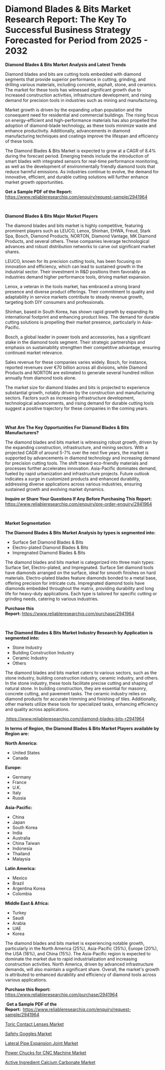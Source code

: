 <p><h1>Diamond Blades & Bits Market Research Report: The Key To Successful Business Strategy Forecasted for Period from 2025 - 2032</h1></p><p><strong>Diamond Blades & Bits Market Analysis and Latest Trends</strong></p>
<p><p>Diamond blades and bits are cutting tools embedded with diamond segments that provide superior performance in cutting, grinding, and drilling various materials, including concrete, asphalt, stone, and ceramics. The market for these tools has witnessed significant growth due to increased construction activities, infrastructure development, and rising demand for precision tools in industries such as mining and manufacturing.</p><p>Market growth is driven by the expanding urban population and the consequent need for residential and commercial buildings. The rising focus on energy-efficient and high-performance materials has also propelled the adoption of diamond-blade technology, as these tools minimize waste and enhance productivity. Additionally, advancements in diamond manufacturing techniques and coatings improve the lifespan and efficiency of these tools.</p><p>The Diamond Blades & Bits Market is expected to grow at a CAGR of 8.4% during the forecast period. Emerging trends include the introduction of smart blades with integrated sensors for real-time performance monitoring, as well as the development of environmentally friendly diamond tools that reduce harmful emissions. As industries continue to evolve, the demand for innovative, efficient, and durable cutting solutions will further enhance market growth opportunities.</p></p>
<p><strong>Get a Sample PDF of the Report:&nbsp;</strong> <a href="https://www.reliableresearchiq.com/enquiry/request-sample/2941964?utm_campaign=1900&utm_medium=2&utm_source=Github&utm_content=ia&utm_term=15032025&utm_id=diamond-blades-bits">https://www.reliableresearchiq.com/enquiry/request-sample/2941964</a></p>
<p>&nbsp;</p>
<p><strong>Diamond Blades & Bits Major Market Players</strong></p>
<p><p>The diamond blades and bits market is highly competitive, featuring prominent players such as LEUCO, Lenox, Shinhan, EHWA, Freud, Stark Spa, Bosch, Diamond Products, NORTON, Diamond Vantage, MK Diamond Products, and several others. These companies leverage technological advances and robust distribution networks to carve out significant market shares.</p><p>LEUCO, known for its precision cutting tools, has been focusing on innovation and efficiency, which can lead to sustained growth in the industrial sector. Their investment in R&D positions them favorably as industries demand higher performance tools, driving market expansion.</p><p>Lenox, a veteran in the tools market, has embraced a strong brand presence and diverse product offerings. Their commitment to quality and adaptability in service markets contribute to steady revenue growth, targeting both DIY consumers and professionals. </p><p>Shinhan, based in South Korea, has shown rapid growth by expanding its international footprint and enhancing product lines. The demand for durable cutting solutions is propelling their market presence, particularly in Asia-Pacific.</p><p>Bosch, a global leader in power tools and accessories, has a significant stake in the diamond tools segment. Their strategic partnerships and emphasis on sustainability strengthen their competitive advantage, ensuring continued market relevance.</p><p>Sales revenue for these companies varies widely. Bosch, for instance, reported revenues over €70 billion across all divisions, while Diamond Products and NORTON are estimated to generate several hundred million annually from diamond tools alone.</p><p>The market size for diamond blades and bits is projected to experience substantial growth, notably driven by the construction and manufacturing sectors. Factors such as increasing infrastructure development, technological advancements, and rising demand for durable cutting tools suggest a positive trajectory for these companies in the coming years.</p></p>
<p>&nbsp;</p>
<p><strong>What Are The Key Opportunities For Diamond Blades & Bits Manufacturers?</strong></p>
<p><p>The diamond blades and bits market is witnessing robust growth, driven by the expanding construction, infrastructure, and mining sectors. With a projected CAGR of around 5-7% over the next five years, the market is supported by advancements in diamond technology and increasing demand for precision cutting tools. The shift toward eco-friendly materials and processes further accelerates innovation. Asia-Pacific dominates demand, fueled by rapid urbanization and infrastructure projects. Future outlook indicates a surge in customized products and enhanced durability, addressing diverse applications across various industries, ensuring sustained growth and evolving market dynamics.</p></p>
<p><strong>Inquire or Share Your Questions If Any Before Purchasing This Report:</strong> <a href="https://www.reliableresearchiq.com/enquiry/pre-order-enquiry/2941964?utm_campaign=1900&utm_medium=2&utm_source=Github&utm_content=ia&utm_term=15032025&utm_id=diamond-blades-bits">https://www.reliableresearchiq.com/enquiry/pre-order-enquiry/2941964</a></p>
<p>&nbsp;</p>
<p><strong>Market Segmentation</strong></p>
<p><strong>The Diamond Blades & Bits Market Analysis by types is segmented into:</strong></p>
<p><ul><li>Surface Set Diamond Blades & Bits</li><li>Electro-plated Diamond Blades & Bits</li><li>Impregnated Diamond Blades & Bits</li></ul></p>
<p><p>The diamond blades and bits market is categorized into three main types: Surface Set, Electro-plated, and Impregnated. Surface Set diamond tools have diamonds arranged on the surface, ideal for smooth finishes on hard materials. Electro-plated blades feature diamonds bonded to a metal base, offering precision for intricate cuts. Impregnated diamond tools have diamonds embedded throughout the matrix, providing durability and long life for heavy-duty applications. Each type is tailored for specific cutting or grinding needs, catering to various industries.</p></p>
<p><strong>Purchase this Report:&nbsp;</strong><a href="https://www.reliableresearchiq.com/purchase/2941964?utm_campaign=1900&utm_medium=2&utm_source=Github&utm_content=ia&utm_term=15032025&utm_id=diamond-blades-bits">https://www.reliableresearchiq.com/purchase/2941964</a></p>
<p>&nbsp;</p>
<p><strong>The Diamond Blades & Bits Market Industry Research by Application is segmented into:</strong></p>
<p><ul><li>Stone Industry</li><li>Building Construction Industry</li><li>Ceramic Industry</li><li>Others</li></ul></p>
<p><p>The diamond blades and bits market caters to various sectors, such as the stone industry, building construction industry, ceramic industry, and others. In the stone industry, these tools facilitate precise cutting and shaping of natural stone. In building construction, they are essential for masonry, concrete cutting, and pavement tasks. The ceramic industry relies on diamond products for accurate trimming and finishing of tiles. Additionally, other markets utilize these tools for specialized tasks, enhancing efficiency and quality across applications.</p></p>
<p><a href="https://www.reliableresearchiq.com/diamond-blades-bits-r2941964?utm_campaign=1900&utm_medium=2&utm_source=Github&utm_content=ia&utm_term=15032025&utm_id=diamond-blades-bits">&nbsp;https://www.reliableresearchiq.com/diamond-blades-bits-r2941964</a></p>
<p><strong>In terms of Region, the Diamond Blades & Bits Market Players available by Region are:</strong></p>
<p>
    <p> <strong> North America: </strong>
        <ul>
            <li>United States</li>
            <li>Canada</li>
        </ul>
        </p> 
    <p> <strong> Europe: </strong>
        <ul>
            <li>Germany</li>
            <li>France</li>
            <li>U.K.</li>
            <li>Italy</li>
            <li>Russia</li>
        </ul>
        </p> 
    <p> <strong> Asia-Pacific: </strong>
        <ul>
            <li>China</li>
            <li>Japan</li>
            <li>South Korea</li>
            <li>India</li>
            <li>Australia</li>
            <li>China Taiwan</li>
            <li>Indonesia</li>
            <li>Thailand</li>
            <li>Malaysia</li>
        </ul>
        </p> 
    <p> <strong> Latin America: </strong>
        <ul>
            <li>Mexico</li>
            <li>Brazil</li>
            <li>Argentina Korea</li>
            <li>Colombia</li>
        </ul>
        </p> 
    <p> <strong> Middle East & Africa: </strong>
        <ul>
            <li>Turkey</li>
            <li>Saudi</li>
            <li>Arabia</li>
            <li>UAE</li>
            <li>Korea</li>
        </ul>
    </p>
    </p>
<p><p>The diamond blades and bits market is experiencing notable growth, particularly in the North America (25%), Asia-Pacific (35%), Europe (20%), the USA (18%), and China (15%). The Asia-Pacific region is expected to dominate the market due to rapid industrialization and increasing construction activities. North America, driven by advanced infrastructure demands, will also maintain a significant share. Overall, the market's growth is attributed to enhanced durability and efficiency of diamond tools across various applications.</p></p>
<p><strong>Purchase this Report: </strong><a href="https://www.reliableresearchiq.com/purchase/2941964?utm_campaign=1900&utm_medium=2&utm_source=Github&utm_content=ia&utm_term=15032025&utm_id=diamond-blades-bits">https://www.reliableresearchiq.com/purchase/2941964</a></p>
<p>&nbsp;<strong>Get a Sample PDF of the Report:&nbsp;&nbsp;</strong><a href="https://www.reliableresearchiq.com/enquiry/request-sample/2941964?utm_campaign=1900&utm_medium=2&utm_source=Github&utm_content=ia&utm_term=15032025&utm_id=diamond-blades-bits">https://www.reliableresearchiq.com/enquiry/request-sample/2941964</a></p>
<p><strong></strong></p>
<p><p><a href="https://github.com/leoustolja/Market-Research-Report-List-1/blob/main/toric-contact-lenses-market.md?utm_campaign=1900&utm_medium=2&utm_source=Github&utm_content=ia&utm_term=15032025&utm_id=diamond-blades-bits">Toric Contact Lenses Market</a></p><p><a href="https://github.com/kanetaerkid/Market-Research-Report-List-1/blob/main/safety-goggles-market.md?utm_campaign=1900&utm_medium=2&utm_source=Github&utm_content=ia&utm_term=15032025&utm_id=diamond-blades-bits">Safety Goggles Market</a></p><p><a href="https://github.com/madethkijori/Market-Research-Report-List-1/blob/main/lateral-pipe-expansion-joint-market.md?utm_campaign=1900&utm_medium=2&utm_source=Github&utm_content=ia&utm_term=15032025&utm_id=diamond-blades-bits">Lateral Pipe Expansion Joint Market</a></p><p><a href="https://github.com/ayondaylos/Market-Research-Report-List-1/blob/main/power-chucks-for-cnc-machine-market.md?utm_campaign=1900&utm_medium=2&utm_source=Github&utm_content=ia&utm_term=15032025&utm_id=diamond-blades-bits">Power Chucks for CNC Machine Market</a></p><p><a href="https://github.com/cayposshefin/Market-Research-Report-List-1/blob/main/active-ingredient-calcium-carbonate-market.md?utm_campaign=1900&utm_medium=2&utm_source=Github&utm_content=ia&utm_term=15032025&utm_id=diamond-blades-bits">Active Ingredient Calcium Carbonate Market</a></p></p>